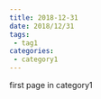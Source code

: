 ```yaml
---
title: 2018-12-31
date: 2018/12/31
tags:
 - tag1
categories:
 - category1
---
```

first page in category1
